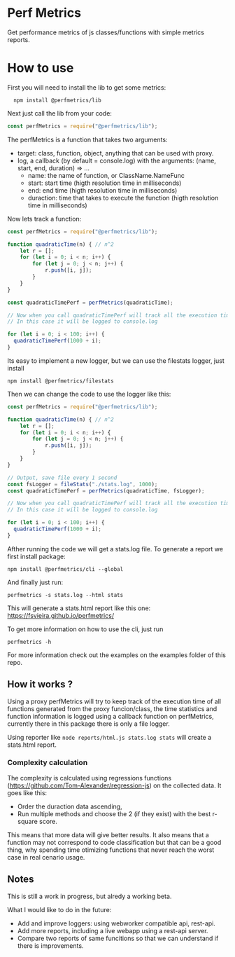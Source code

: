 # Perf Metrics
Get performance metrics of js classes/functions with simple metrics reports.

# How to use

First you will need to install the lib to get some metrics:

```
  npm install @perfmetrics/lib
```

Next just call the lib from your code:

```javascript
const perfMetrics = require("@perfmetrics/lib");
```

The perfMetrics is a function that takes two arguments:
  * target: class, function, object, anything that can be used with proxy. 
  * log, a callback (by default = console.log)  with the arguments: (name, start, end, duration) => ... 
     * name: the name of function, or ClassName.NameFunc
     * start: start time (higth resolution time in milliseconds)
     * end: end time (higth resolution time in milliseconds)
     * duraction: time that takes to execute the function (higth resolution time in milliseconds)
  
  
  
Now lets track a function:

```javascript
const perfMetrics = require("@perfmetrics/lib");

function quadraticTime(n) { // n^2
    let r = [];
    for (let i = 0; i < n; i++) {
        for (let j = 0; j < n; j++) {
            r.push([i, j]);
        }
    }
}

const quadraticTimePerf = perfMetrics(quadraticTime);

// Now when you call quadraticTimePerf will track all the execution time
// In this case it will be logged to console.log

for (let i = 0; i < 100; i++) {
  quadraticTimePerf(1000 + i);
}

```

Its easy to implement a new logger, but we can use the filestats logger, just install 

```
npm install @perfmetrics/filestats
```

Then we can change the code to use the logger like this:

```javascript
const perfMetrics = require("@perfmetrics/lib");

function quadraticTime(n) { // n^2
    let r = [];
    for (let i = 0; i < n; i++) {
        for (let j = 0; j < n; j++) {
            r.push([i, j]);
        }
    }
}

// Output, save file every 1 second
const fsLogger = fileStats("./stats.log", 1000);
const quadraticTimePerf = perfMetrics(quadraticTime, fsLogger);

// Now when you call quadraticTimePerf will track all the execution time
// In this case it will be logged to console.log

for (let i = 0; i < 100; i++) {
  quadraticTimePerf(1000 + i);
}

```

Afther running the code we will get a stats.log file. To generate a report we first install package:

```
npm install @perfmetrics/cli --global
```

And finally just run:

```
perfmetrics -s stats.log --html stats
```
This will generate a stats.html report like this one: https://fsvieira.github.io/perfmetrics/

To get more information on how to use the cli, just run 

```
perfmetrics -h
```

For more information check out the examples on the examples folder of this repo.


## How it works ?

Using a proxy perfMetrics will try to keep track of the execution time of all functions generated from the proxy funcion/class, the time statistics and 
function information is logged using a callback function on perfMetrics, currently there in this package there is only a file logger.

Using reporter like `node reports/html.js stats.log stats` will create a stats.html report. 

### Complexity calculation

The complexity is calculated using regressions functions (https://github.com/Tom-Alexander/regression-js) on the collected data. 
It goes like this:

  * Order the duraction data ascending,
  * Run multiple methods and choose the 2 (if they exist) with the best r-square score.

This means that more data will give better results. It also means that a function may not correspond to code classification but that can be a good thing, 
why spending time otimizing functions that never reach the worst case in real cenario usage.

## Notes

This is still a work in progress, but alredy a working beta. 

What I would like to do in the future:
  * Add and improve loggers: using webworker compatible api, rest-api. 
  * Add more reports, including a live webapp using a rest-api server.
  * Compare two reports of same funcitions so that we can understand if there is improvements.
  
